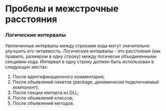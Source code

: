 # Пробелы и межстрочные расстояния

### Логические интервалы

Увеличенные интервалы между строками кода могут значительно улучшить его читаемость. Логические интервалы - это расстояния \(как правило, размером в одну строку\) между логически объединенными секциями кода. Интервал в одну строку должен быть использован в следующих местах:

1. После идентификационного комментария;
2. После объявлений пакетов \(_package, динамически подключаемый компонент_\);
3. После секции импорта из DLL;
4. После объявлений классов;
5. После объявлений методов.



